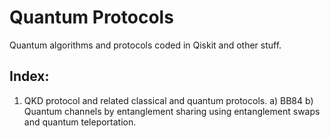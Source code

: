 # Quantum Protocols
Quantum algorithms and protocols coded in Qiskit and other stuff.
## Index:
1) QKD protocol and related classical and quantum protocols.
  a) BB84
  b) Quantum channels by entanglement sharing using entanglement swaps and quantum teleportation.

